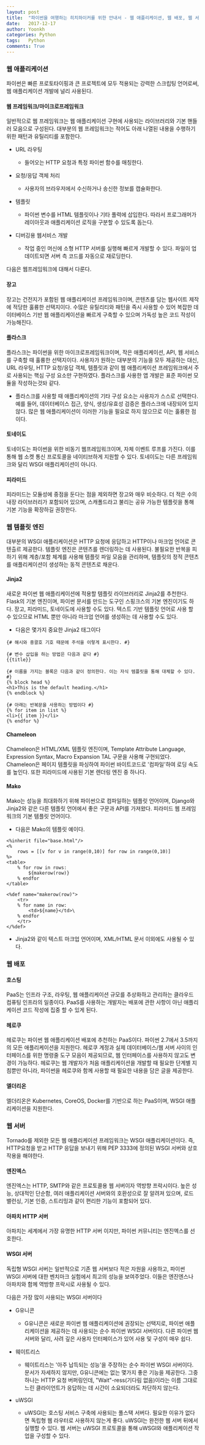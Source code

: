 ```yaml
---
layout: post
title:  "파이썬을 여행하는 히치하이커를 위한 안내서 - 웹 애플리케이션, 웹 배포, 웹 서버"
date:   2017-12-17
author: Yoonkh
categories: Python
tags:   Python
comments: True
---
```


### 웹 애플리케이션 

파이썬은 빠른 프로토타이핑과 큰 프로젝트에 모두 적용되는 강력한 스크립팅 언어로써, 웹 애플리케이션 개발에 널리 사용된다. 

#### 웹 프레임워크/마이크로프레임워크

일반적으로 웹 프레임워크는 웹 애플리케이션 구현에 사용되는 라이브러리와 기본 핸들러 모음으로 구성된다. 대부분의 웹 프레임워크는 적어도 아래 나열된 내용을 수행하기 위한 패턴과 유틸리티를 포함한다. 

- URL 라우팅

	- 들어오는 HTTP 요청과 특정 파이썬 함수를 매칭한다. 

- 요청/응답 객체 처리 

	- 사용자의 브라우저에서 수신하거나 송신한 정보를 캡슐화한다.

- 템플릿

	- 파이썬 변수를 HTML 템플릿이나 기타 풀력에 삽입한다. 따라서 프로그래머가 레이아웃과 애플리케이션 로직을 구분할 수 있도록 돕는다. 

- 디버깅용 웹서비스 개발 

	- 작업 중인 머신에 소형 HTTP 서버를 실행해 빠르게 개발할 수 있다. 파일이 업데이트되면 서버 측 코드를 자동으로 재로딩한다. 

다음은 웹프레임워크에 대해서 다룬다.

#### 장고 

장고는 건전지가 포함된 웹 애플리케이션 프레임워크이며, 콘텐츠를 담는 웹사이트 제작에 적당한 훌륭한 선택지이다. 수많은 유틸리티와 패턴을 즉시 사용할 수 있어 복잡한 데이터베이스 기반 웹 애플리케이션을 빠르게 구축할 수 있으며 가독성 높은 코드 작성이 가능해진다. 

#### 플라스크

플라스크는 파이썬을 위한 마이크로프레임워크이며, 작은 애플리케이션, API, 웹 서비스를 구축할 때 훌륭한 선택지이다. 사용자가 원하는 대부분의 기능을 모두 제공하는 대신, URL 라우팅, HTTP 요청/응답 객체, 템플릿과 같이 웹 애플리케이션 프레임워크에서 주로 사용되는 핵심 구성 요소만 구현하였다. 플라스크를 사용한 앱 개발은 표준 파이썬 모듈을 작성하는것돠 같다. 

- 플라스크를 사용할 때 애플리케이션의 기타 구성 요소는 사용자가 스스로 선택한다. 예를 들어, 데이터베이스 접근, 양식, 생성/유효성 검증은 플라스크에 내장되어 있지 않다. 많은 웹 애플리케이션이 이러한 기능을 필요로 하지 않으므로 이는 훌륭한 점이다. 

#### 토네이도 

토네이도는 파이썬을 위한 비동기 웹프레임워크이며, 자체 이벤트 루프를 가진다. 이를 통해 웹 소켓 통신 프로토콜을 네이티브하게 지원할 수 있다. 토네이도는 다른 프레임워크와 달리 WSGI 애플리케이션이 아니다. 

#### 피라미드 

피라미드는 모듈성에 중점을 둔다는 점을 제외하면 장고와 매우 비슷하다. 더 적은 수의 내장 라이브러리가 포함되어 있으며, 스캐폴드라고 불리는 공유 가능한 템플릿을 통해 기본 기능을 확장하길 권장한다. 

### 웹 템플릿 엔진

대부분의 WSGI 애플리케이션은 HTTP 요청에 응답하고 HTTP이나 마크업 언어로 콘텐츨르 제공한다. 템플릿 엔진은 콘텐츠를 렌더링하는 데 사용된다. 불필요한 반복을 피하기 위해 계층/포함 체계를 사용해 템플릿 파일 모음을 관리하며, 템플릿의 정적 콘텐츠를 애플리케이션이 생성하는 동적 콘텐츠로 채운다. 

#### Jinja2	

새로운 파이썬 웹 애플리케이션에 적용할 템플릿 라이브러리로 Jinja2를 추천한다. Flask의 기본 엔진이며, 파이썬 문서를 만드는 도구인 스핑크스의 기본 엔진이기도 하다. 장고, 피라미드, 토네이도에 사용할 수도 있다. 텍스트 기반 템플릿 언어로 사용 할 수 있으므로 HTML 뿐만 아니라 마크업 언어를 생성하는 데 사용할 수도 있다. 

- 다음은 몇가지 중요한 Jinja2 태그이다 

```
{# 해시와 중괄호 기호 때문에 주석을 이렇게 표시한다. #}

{# 변수 삽입을 하는 방법은 다음과 같다 #}
{{title}}

{# 이름을 가지는 블록은 다음과 같이 정의한다. 이는 자식 템플릿을 통해 대체할 수 있다. #}
{% block head %}
<h1>This is the default heading.</h1>
{% endblock %}

{# 아래는 반복문을 사용하는 방법이다 #}
{% for item in list %}
<li>{{ item }}</li>
{% endfor %}
```

#### Chameleon

Chameleon은 HTML/XML 템플릿 엔진이며, Template Attribute Language, Expression Syntax, Macro Expansion TAL 구문을 사용해 구현되었다. Chameleon은 페이지 템플릿을 파싱하여 파이썬 바이트코드로 '컴파일'하여 로딩 속도를 높인다. 또한 피라미드에 사용된 기본 렌더링 엔진 중 하나다.

#### Mako 

Mako는 성능을 최대화하기 위해 파이썬으로 컴파일하는 템플릿 언어이며, Django와 Jinja2와 같은 다른 템플릿 언어에서 좋은 구문과 API를 가져왔다. 피라미드 웹 프레임워크의 기본 템플릿 언어이다.

- 다음은 Mako의 템플릿 예이다. 

```
<%inherit file="base.html"/>
<%
    rows = [[v for v in range(0,10)] for row in range(0,10)]
%>
<table>
    % for row in rows:
        ${makerow(row)}
    % endfor
</table>

<%def name="makerow(row)">
    <tr>
    % for name in row:
        <td>${name}</td>\
    % endfor
    </tr>
</%def>
```

- Jinja2와 같이 텍스트 마크업 언어이며, XML/HTML 문서 이외에도 사용될 수 있다. 

### 웹 배포 

#### 호스팅 

PaaS는 인프라 구조, 라우팅, 웹 애플리케이션 규모를 추상화하고 관리하는 클라우드 컴퓨팅 인프라의 일종이다. PaaS를 사용하는 개발자는 배포에 관한 사항이 아닌 애플리케이션 코드 작성에 집중 할 수 있게 된다. 

#### 헤로쿠

헤로쿠는 파이썬 웹 애플리케이션 배포에 추천하는 PaaS이다. 파이썬 2.7에서 3.5까지의 모든 애플리케이션을 지원한다. 헤로쿠 계정과 실제 데이터베이스/웹 서버 사이의 인터페이스를 위한 명령줄 도구 모음이 제공되므로, 웹 인터페이스를 사용하지 않고도 변경이 가능하다. 헤로쿠는 웹 개발자가 처음 애플리케이션을 개발할 때 필요한 단계별 지침뿐만 아니라, 파이썬을 헤로쿠와 함께 사용할 때 필요한 내용을 담은 글을 제공한다. 

#### 엘더리온

엘더리온은 Kubernetes, CoreOS, Docker를 기반으로 하는 PaaS이며, WSGI 애플리케이션을 지원한다. 

### 웹 서버 

Tornado를 제외한 모든 웹 애플리케이션 프레임워크는 WSGI 애플리케이션이다. 즉, HTTP요청을 받고 HTTP 응답을 보내기 위해 PEP 3333에 정의된 WSGI 서버와 상호작용을 해야한다. 

#### 엔진엑스

엔진엑스는 HTTP, SMTP와 같은 프로토콜용 웹 서버이자 역방향 프락시이다. 높은 성능, 상대적인 단순함, 여러 애플리케이션 서버와의 호환성으로 잘 알려져 있으며, 로드 밸런싱, 기본 인증, 스트리밍과 같이 편리한 기능이 포함되어 있다. 

#### 아파치 HTTP 서버 

아파치는 세계에서 가장 유명한 HTTP 서버 이지만, 파이썬 커뮤니티는 엔진엑스를 선호한다. 

#### WSGI 서버

독립형 WSGI 서버는 일반적으로 기존 웹 서버보다 적은 자원을 사용하고, 파이썬 WSGI 서버에 대한 벤치마크 실험에서 최고의 성능을 보여주었다. 이들은 엔진엔스나 아파치와 함께 역방향 프락시로 사용될 수 있다. 

다음은 가장 많이 사용되는 WSGI 서버이다 

- G유니콘

	- G유니콘은 새로운 파이썬 웹 애플리케이션에 권장되는 선택지로, 파이썬 애플리케이션을 제공하는 데 사용되는 순수 파이썬 WSGI 서버이다. 다른 파이썬 웹 서버와 달리, 사려 깊은 사용자 인터페이스가 있어 사용 및 구성이 매우 쉽다. 

- 웨이트리스 

	- 웨이트리스는 '아주 납득되는 성능'을 주장하는 순수 파이썬 WSGI 서버이다. 문서가 자세하지 않지만, G유니콘에는 없는 몇가지 좋은 기능을 제공한다. 그중 하나는 HTTP 요청 버퍼링인데, "Wait"-ress(기다림 없음)이라는 이름 그대로 느린 클라이언트가 응답하는 데 시간이 소요되더라도 차단하지 않는다. 

- uWSGI

	- uWSGI는 호스팅 서비스 구축에 사용되는 풀스택 서버다. 필요한 이유가 없다면 독립형 웹 라우터로 사용하지 않는게 좋다. uWSGI는 완전한 웹 서버 뒤에서 실행할 수 있다. 웹 서버는 uWSGI 프로토콜을 통해 uWSGI와 애플리케이션 작업을 구성할 수 있다. 
